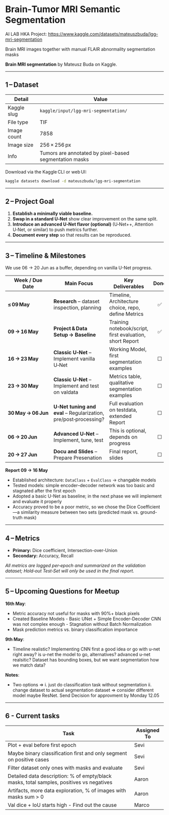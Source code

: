 # Brain‑Tumor MRI Semantic Segmentation

AI LAB HKA Project: https://www.kaggle.com/datasets/mateuszbuda/lgg-mri-segmentation

Brain MRI images together with manual FLAIR abnormality segmentation masks

**Brain MRI segmentation** by Mateusz Buda on Kaggle.

---

## 1 – Dataset

| Detail                | Value                                                              |
| ----------------------| -------------------------------------------------------------------|
| Kaggle slug           | `kaggle/input/lgg-mri-segmentation/`                               |
| File type             | TIF                                                                |
| Image count           | 7858                                                               |
| Image size            | 256 × 256 px                                                       |
| Info                  | Tumors are annotated by pixel-based segmentation masks             |


Download via the Kaggle CLI or web UI:

```bash
kaggle datasets download -d mateuszbuda/lgg-mri-segmentation
```


---

## 2 – Project Goal

1. **Establish a minimally viable baseline.**  
2. **Swap in a standard U‑Net** show clear improvement on the same split.  
3. **Introduce an advanced U‑Net flavor (optional)** (U‑Net++, Attention U‑Net, or similar) to push metrics further.  
4. **Document every step** so that results can be reproduced.  

---

## 3 – Timeline & Milestones
We use 06 -> 20 Jun as a buffer, depending on vanilla U-Net progress.

| Week / Due Date         | Main Focus                                                        | Key Deliverables                                           | Done |
| ----------------------- | ----------------------------------------------------------------- | ---------------------------------------------------------- | :--: |
| **≤ 09 May**            | **Research** – dataset inspection, planning                       | Timeline, Architecture choice, repo, define Metrics        | ✅   |
| **09 → 16 May**         | **Project & Data Setup → Baseline**                               | Training notebook/script, first evaluation, short Report   | ✅   |
| **16 → 23 May**         | **Classic U‑Net** – Implement vanilla U‑Net                       | Working Model, first segmentation examples                 | ☐    |
| **23 → 30 May**         | **Classic U‑Net** – Implement and test on valdata                 | Metrics table, qualitative segmentation examples           | ☐    |
| **30 May → 06 Jun**     | **U‑Net tuning and eval** –  Regularization, pre/post‑processing? | Full evaluation on testdata, extended Report               | ☐    |
| **06 → 20 Jun**         | **Advanced U‑Net** – Implement, tune, test                        | This is optional, depends on progress                      | ☐    |
| **20 → 27 Jun**         | **Docu and Slides** – Prepare Presenation                         | Final report, slides                                       | ☐    |

**Report 09 → 16 May**

- Established architecture: `DataClass` + `EvalClass` → changable models 
- Tested models: simple encoder–decoder network was too basic and stagnated after the first epoch  
- Adopted a basic U-Net as baseline; in the next phase we will implement and evaluate it properly  
- Accuracy proved to be a poor metric, so we chose the Dice Coefficient—a similarity measure between two sets (predicted mask vs. ground-truth mask)

---

## 4 – Metrics

* **Primary:** Dice coefficient, Intersection-over-Union
* **Secondary:** Accuracy, Recall

_All metrics are logged per‑epoch and summarized on the validation dataset; Hold‑out Test‑Set will only be used in the final report._  


---
## 5 – Upcoming Questions for Meetup
**16th May**:
- Metric accuracy not useful for masks with 90%+ black pixels
- Created Baseline Models - Basic UNet + Simple Encoder-Decoder CNN was not complex enough - Stagnation without Batch Normalization
- Mask prediction metrics vs. binary classification importance


**9th May**:
- Timeline realistic? Implementing CNN first a good idea or go with u-net right away? is u-net the model to go, alternatives? advanced u-net realsitic? Dataset has bounding boxes, but we want segmentation how we match data?

**Notes**:
- Two options => i. just do classification task without segmentation ii. change dataset to actual segmentation dataset => consider different model maybe ResNet. Send Decision for approvment by Monday 12.05


---
## 6 - Current tasks
| Task                                                                                     | Assigned To |
|------------------------------------------------------------------------------------------|-------------|
| Plot + eval before first epoch                                                           | Sevi        |
| Maybe binary classification first and only segment on positive cases                     | Sevi        |
| Filter dataset only ones with masks and evaluate                                         | Sevi        |
| Detailed data description: % of empty/black masks, total samples, positives vs negatives | Aaron       |
| Artifacts, more data exploration, % of images with masks sum > 0                         | Aaron       |
| Val dice + IoU starts high - Find out the cause                                          | Marco       |
